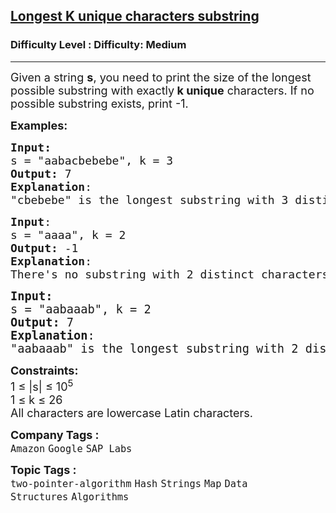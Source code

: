 <h2><a href="https://www.geeksforgeeks.org/problems/longest-k-unique-characters-substring0853/1?page=1&difficulty=Medium&status=unsolved,attempted&sortBy=submissions">Longest K unique characters substring</a></h2><h3>Difficulty Level : Difficulty: Medium</h3><hr><div class="problems_problem_content__Xm_eO"><p><span style="font-size: 18px;">Given a string <strong>s</strong>, you need to print the size of the longest possible substring&nbsp;<span style="box-sizing: border-box; margin: 0px; padding: 0px;">with exactly<strong>&nbsp;k unique</strong> characters. If no possible substring exists,</span>&nbsp;print -1.</span></p>
<p><span style="font-size: 18px;"><strong>Examples:</strong></span></p>
<pre><span style="font-size: 18px;"><strong>Input:</strong>
s = "aabacbebebe</span><span style="font-size: 18px;">", k = 3
<strong>Output:</strong> 7
<strong>Explanation</strong>: <br>"cbebebe" is the longest substring with 3 distinct characters.
</span></pre>
<pre><span style="font-size: 18px;"><strong>Input</strong>: 
s = "aaaa", k = 2
<strong>Output:</strong> -1
<strong>Explanation</strong>: <br>There's no substring with 2 distinct characters.<br></span></pre>
<pre><span style="font-size: 14pt;"><strong>Input:</strong>
s = "aabaaab", k = 2
<strong>Output:</strong> 7
<strong>Explanation</strong>: </span><br><span style="font-size: 14pt;">"aabaaab" is the longest substring with 2 distinct characters.</span></pre>
<p><span style="font-size: 18px;"><strong>Constraints:</strong><br>1 ≤ |s| ≤ 10<sup>5</sup><br>1 ≤ k ≤ 26<br>All characters are lowercase Latin characters.</span></p></div><p><span style=font-size:18px><strong>Company Tags : </strong><br><code>Amazon</code>&nbsp;<code>Google</code>&nbsp;<code>SAP Labs</code>&nbsp;<br><p><span style=font-size:18px><strong>Topic Tags : </strong><br><code>two-pointer-algorithm</code>&nbsp;<code>Hash</code>&nbsp;<code>Strings</code>&nbsp;<code>Map</code>&nbsp;<code>Data Structures</code>&nbsp;<code>Algorithms</code>&nbsp;